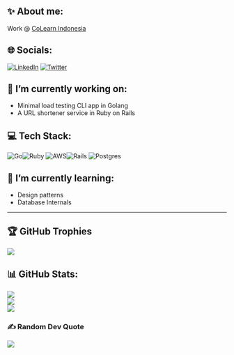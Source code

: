 ## ✨ About me:

Work @ [CoLearn Indonesia](https://colearn.id)

## 🌐 Socials:
[![LinkedIn](https://img.shields.io/badge/LinkedIn-%230077B5.svg?logo=linkedin&logoColor=white)](https://linkedin.com/in/that-ashish-rao) [![Twitter](https://img.shields.io/badge/Twitter-%231DA1F2.svg?logo=Twitter&logoColor=white)](https://twitter.com/_ashishrao)

## 🔭 I’m currently working on:

* Minimal load testing CLI app in Golang
* A URL shortener service in Ruby on Rails

## 💻 Tech Stack:
![Go](https://img.shields.io/badge/go-%2300ADD8.svg?style=for-the-badge&logo=go&logoColor=white)![Ruby](https://img.shields.io/badge/ruby-%23CC342D.svg?style=for-the-badge&logo=ruby&logoColor=white) ![AWS](https://img.shields.io/badge/AWS-%23FF9900.svg?style=for-the-badge&logo=amazon-aws&logoColor=white)![Rails](https://img.shields.io/badge/rails-%23CC0000.svg?style=for-the-badge&logo=ruby-on-rails&logoColor=white) ![Postgres](https://img.shields.io/badge/postgres-%23316192.svg?style=for-the-badge&logo=postgresql&logoColor=white)


## 🌱 I’m currently learning:

* Design patterns
* Database Internals
---

## 🏆 GitHub Trophies
![](https://github-profile-trophy.vercel.app/?username=ashishra0&theme=nord&no-frame=false&no-bg=false&margin-w=4)

## 📊 GitHub Stats:
![](https://github-readme-stats.vercel.app/api?username=ashishra0&theme=cobalt2&hide_border=false&include_all_commits=true&count_private=true)<br/>
![](https://github-readme-streak-stats.herokuapp.com/?user=ashishra0&theme=cobalt2&hide_border=false)<br/>
![](https://github-readme-stats.vercel.app/api/top-langs/?username=ashishra0&theme=cobalt2&hide_border=false&include_all_commits=true&count_private=true&layout=compact)

### ✍️ Random Dev Quote
![](https://quotes-github-readme.vercel.app/api?type=horizontal&theme=dark)